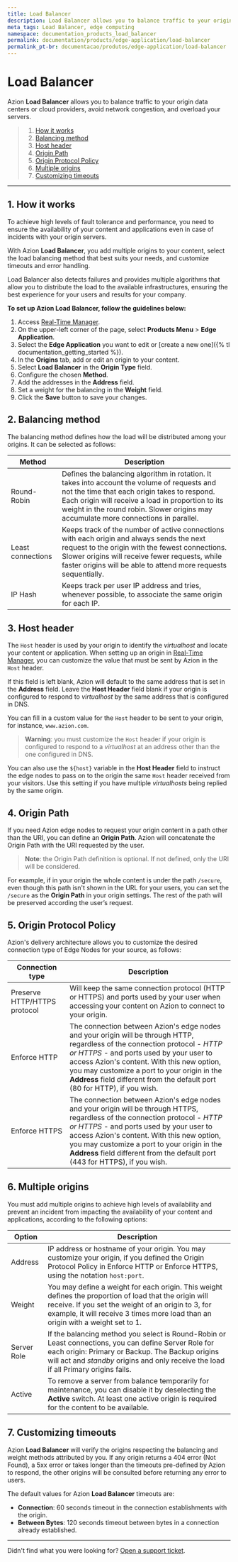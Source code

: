 ```yaml
---
title: Load Balancer
description: Load Balancer allows you to balance traffic to your origin data centers or cloud providers to avoid network congestion and overloading your servers.
meta_tags: Load Balancer, edge computing
namespace: documentation_products_load_balancer
permalink: documentation/products/edge-application/load-balancer
permalink_pt-br: documentacao/produtos/edge-application/load-balancer
---
```

# Load Balancer

Azion **Load Balancer** allows you to balance traffic to your origin data centers or cloud providers, avoid network congestion, and overload your servers.

> 1. [How it works](#how-it-works)
> 2. [Balancing method](#balancing-method)
> 3. [Host header](#host-header)
> 4. [Origin Path](#origin-path)
> 5. [Origin Protocol Policy](#origin-protocol-policy)
> 6. [Multiple origins](#multiple-origins)
> 7. [Customizing timeouts](#customizing-timeouts)

---

## 1. How it works 

To achieve high levels of fault tolerance and performance, you need to ensure the availability of your content and applications even in case of incidents with your origin servers.

With Azion **Load Balancer**, you add multiple origins to your content, select the load balancing method that best suits your needs, and customize timeouts and error handling.

Load Balancer also detects failures and provides multiple algorithms that allow you to distribute the load to the available infrastructures, ensuring the best experience for your users and results for your company.

**To set up Azion Load Balancer, follow the guidelines below:**

1. Access [Real-Time Manager](https://manager.azion.com/).
2. On the upper-left corner of the page, select **Products Menu** > **Edge Application**.
3. Select the **Edge Application** you want to edit or [create a new one]({% tl documentation_getting_started %}).
4. In the **Origins** tab, add or edit an origin to your content.
5. Select **Load Balancer** in the **Origin Type** field.
6. Configure the chosen **Method**.
7. Add the addresses in the **Address** field.
8. Set a weight for the balancing in the **Weight** field.
9. Click the **Save** button to save your changes.

## 2. Balancing method 

The balancing method defines how the load will be distributed among your origins. It can be selected as follows:

| Method            | Description                                                  |
| ----------------- | ------------------------------------------------------------ |
| Round-Robin | Defines the balancing algorithm in rotation. It takes into account the volume of requests and not the time that each origin takes to respond. Each origin will receive a load in proportion to its weight in the round robin. Slower origins may accumulate more connections in parallel. |
| Least connections | Keeps track of the number of active connections with each origin and always sends the next request to the origin with the fewest connections. <br>Slower origins will receive fewer requests, while faster origins will be able to attend more requests sequentially. |
| IP Hash           | Keeps track per user IP address and tries, whenever possible, to associate the same origin for each IP. |

## 3. Host header 

The `Host` header is used by your origin to identify the *virtualhost* and locate your content or application. When setting up an origin in [Real-Time Manager](https://manager.azion.com/), you can customize the value that must be sent by Azion in the `Host` header.

If this field is left blank, Azion will default to the same address that is set in the **Address** field. Leave the **Host Header** field blank if your origin is configured to respond to *virtualhost* by the same address that is configured in DNS.

You can fill in a custom value for the `Host` header to be sent to your origin, for instance, `www.azion.com`.

> **Warning**: you must customize the `Host` header if your origin is configured to respond to a *virtualhost* at an address other than the one configured in DNS.

You can also use the `${host}` variable in the **Host Header** field to instruct the edge nodes to pass on to the origin the same `Host` header received from your visitors. Use this setting if you have multiple *virtualhosts* being replied by the same origin.

## 4. Origin Path 

If you need Azion edge nodes to request your origin content in a path other than the URI, you can define an **Origin Path**. Azion will concatenate the Origin Path with the URI requested by the user.

> **Note**: the Origin Path definition is optional. If not defined, only the URI will be considered.

For example, if in your origin the whole content is under the path `/secure`, even though this path isn't shown in the URL for your users, you can set the `/secure` as the **Origin Path** in your origin settings. The rest of the path will be preserved according the user’s request.

## 5. Origin Protocol Policy 

Azion's delivery architecture allows you to customize the desired connection type of Edge Nodes for your source, as follows:

| Connection type              | Description                                                  |
| ---------------------------- | ------------------------------------------------------------ |
| Preserve HTTP/HTTPS protocol | Will keep the same connection protocol (HTTP or HTTPS) and ports used by your user when accessing your content on Azion to connect to your origin. |
| Enforce HTTP                 | The connection between Azion's edge nodes and your origin will be through HTTP, regardless of the connection protocol - *HTTP or HTTPS* - and ports used by your user to access Azion's content. With this new option, you may customize a port to your origin in the **Address** field different from the default port (80 for HTTP), if you wish. |
| Enforce HTTPS                | The connection between Azion's edge nodes and your origin will be through HTTPS, regardless of the connection protocol - *HTTP or HTTPS* - and ports used by your user to access Azion's content. With this new option, you may customize a port to your origin in the **Address** field different from the default port (443 for HTTPS), if you wish. |

## 6. Multiple origins 

You must add multiple origins to achieve high levels of availability and prevent an incident from impacting the availability of your content and applications, according to the following options:

| Option      | Description                                                  |
| ----------- | ------------------------------------------------------------ |
| Address     | IP address or hostname of your origin. You may customize your origin, if you defined the Origin Protocol Policy in Enforce HTTP or Enforce HTTPS, using the notation `host:port`. |
| Weight      | You may define a weight for each origin. This weight defines the proportion of load that the origin will receive. If you set the weight of an origin to 3, for example, it will receive 3 times more load than an origin with a weight set to 1. |
| Server Role | If the balancing method you select is Round-Robin or Least connections, you can define Server Role for each origin: Primary or Backup. The Backup origins will act and *standby* origins and only receive the load if all Primary origins fails. |
| Active      | To remove a server from balance temporarily for maintenance, you can disable it by deselecting the **Active** switch.  At least one active origin is required for the content to be available. |

## 7. Customizing timeouts 

Azion **Load Balancer** will verify the origins respecting the balancing and weight methods attributed by you. If any origin returns a 404 error (Not Found), a 5xx error or takes longer than the timeouts pre-defined by Azion to respond, the other origins will be consulted before returning any error to users.

The default values for Azion **Load Balancer** timeouts are:

- **Connection**: 60 seconds timeout in the connection establishments with the origin.
- **Between Bytes**: 120 seconds timeout between bytes in a connection already established.

---

Didn't find what you were looking for? [Open a support ticket](https://tickets.azion.com/).
